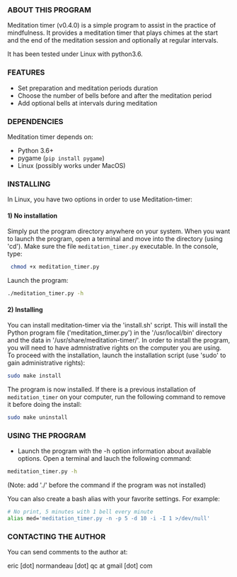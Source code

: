 ### ABOUT THIS PROGRAM

Meditation timer (v0.4.0) is a simple program to assist in the practice of
mindfulness. It provides a meditation timer that plays chimes at the start
and the end of the meditation session and optionally at regular intervals.

It has been tested under Linux with python3.6.

### FEATURES

 - Set preparation and meditation periods duration
 - Choose the number of bells before and after the meditation period
 - Add optional bells at intervals during meditation 

### DEPENDENCIES

Meditation timer depends on:

- Python 3.6+
- pygame (`pip install pygame`)
- Linux (possibly works under MacOS)

### INSTALLING

In Linux, you have two options in order to use Meditation-timer:

#### 1) No installation

Simply put the program directory anywhere on your system. When you want to
launch the program, open a terminal and move into the directory (using 'cd').
Make sure the file `meditation_timer.py` executable. In the console, type:

```bash
 chmod +x meditation_timer.py
```

Launch the program:

```bash
./meditation_timer.py -h
```

#### 2) Installing

You can install meditation-timer via the 'install.sh' script. This will install
the Python program file ('meditation_timer.py') in the '/usr/local/bin'
directory and the data in '/usr/share/meditation-timer/'. In order to install
the program, you will need to have admnistrative rights on the computer you are
using. To proceed with the installation, launch the installation script (use
'sudo' to gain administrative rights):

```bash
sudo make install
```

The program is now installed. If there is a previous installation of
`meditation_timer` on your computer, run the following command to remove it
before doing the install:

```bash
sudo make uninstall
```

### USING THE PROGRAM

- Launch the program with the -h option information about available options.
  Open a terminal and lauch the following command:

```bash
meditation_timer.py -h
```

(Note: add './' before the command if the program was not installed)

You can also create a bash alias with your favorite settings. For example:

```bash
# No print, 5 minutes with 1 bell every minute
alias med='meditation_timer.py -n -p 5 -d 10 -i -I 1 >/dev/null'
```

### CONTACTING THE AUTHOR

You can send comments to the author at:

eric [dot] normandeau [dot] qc at gmail [dot] com


